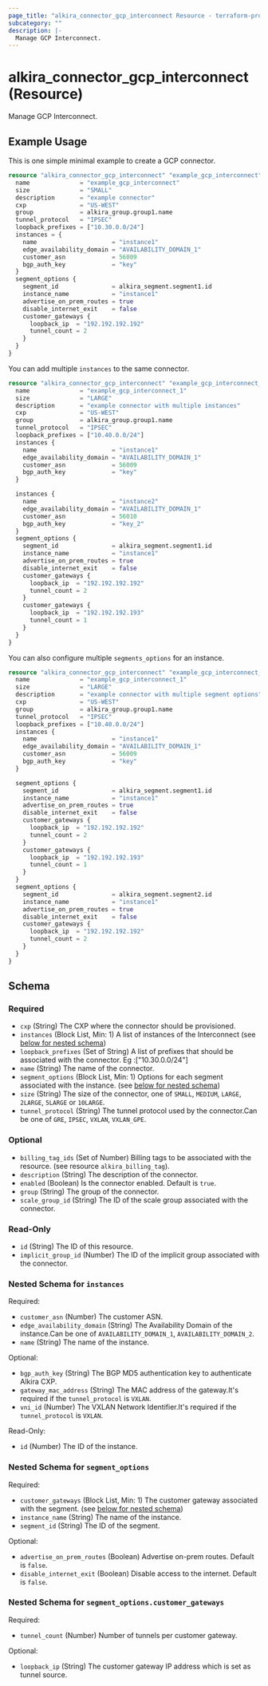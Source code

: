 ```yaml
---
page_title: "alkira_connector_gcp_interconnect Resource - terraform-provider-alkira"
subcategory: ""
description: |-
  Manage GCP Interconnect.
---
```


# alkira_connector_gcp_interconnect (Resource)

Manage GCP Interconnect.

## Example Usage

This is one simple minimal example to create a GCP connector.

```terraform
resource "alkira_connector_gcp_interconnect" "example_gcp_interconnect" {
  name              = "example_gcp_interconnect"
  size              = "SMALL"
  description       = "example connector"
  cxp               = "US-WEST"
  group             = alkira_group.group1.name
  tunnel_protocol   = "IPSEC"
  loopback_prefixes = ["10.30.0.0/24"]
  instances = {
    name                     = "instance1"
    edge_availability_domain = "AVAILABILITY_DOMAIN_1"
    customer_asn             = 56009
    bgp_auth_key             = "key"
  }
  segment_options {
    segment_id               = alkira_segment.segment1.id
    instance_name            = "instance1"
    advertise_on_prem_routes = true
    disable_internet_exit    = false
    customer_gateways {
      loopback_ip  = "192.192.192.192"
      tunnel_count = 2
    }
  }
}
```

You can add multiple `instances` to the same connector.

```terraform
resource "alkira_connector_gcp_interconnect" "example_gcp_interconnect_1" {
  name              = "example_gcp_interconnect_1"
  size              = "LARGE"
  description       = "example connector with multiple instances"
  cxp               = "US-WEST"
  group             = alkira_group.group1.name
  tunnel_protocol   = "IPSEC"
  loopback_prefixes = ["10.40.0.0/24"]
  instances {
    name                     = "instance1"
    edge_availability_domain = "AVAILABILITY_DOMAIN_1"
    customer_asn             = 56009
    bgp_auth_key             = "key"
  }

  instances {
    name                     = "instance2"
    edge_availability_domain = "AVAILABILITY_DOMAIN_1"
    customer_asn             = 56010
    bgp_auth_key             = "key_2"
  }
  segment_options {
    segment_id               = alkira_segment.segment1.id
    instance_name            = "instance1"
    advertise_on_prem_routes = true
    disable_internet_exit    = false
    customer_gateways {
      loopback_ip  = "192.192.192.192"
      tunnel_count = 2
    }
    customer_gateways {
      loopback_ip  = "192.192.192.193"
      tunnel_count = 1
    }
  }
}
```

You can also configure multiple `segments_options` for an instance.
```terraform
resource "alkira_connector_gcp_interconnect" "example_gcp_interconnect_2" {
  name              = "example_gcp_interconnect_1"
  size              = "LARGE"
  description       = "example connector with multiple segment options"
  cxp               = "US-WEST"
  group             = alkira_group.group1.name
  tunnel_protocol   = "IPSEC"
  loopback_prefixes = ["10.40.0.0/24"]
  instances {
    name                     = "instance1"
    edge_availability_domain = "AVAILABILITY_DOMAIN_1"
    customer_asn             = 56009
    bgp_auth_key             = "key"
  }

  segment_options {
    segment_id               = alkira_segment.segment1.id
    instance_name            = "instance1"
    advertise_on_prem_routes = true
    disable_internet_exit    = false
    customer_gateways {
      loopback_ip  = "192.192.192.192"
      tunnel_count = 2
    }
    customer_gateways {
      loopback_ip  = "192.192.192.193"
      tunnel_count = 1
    }
  }
  segment_options {
    segment_id               = alkira_segment.segment2.id
    instance_name            = "instance1"
    advertise_on_prem_routes = true
    disable_internet_exit    = false
    customer_gateways {
      loopback_ip  = "192.192.192.192"
      tunnel_count = 2
    }
  }
}
```

<!-- schema generated by tfplugindocs -->
## Schema

### Required

- `cxp` (String) The CXP where the connector should be provisioned.
- `instances` (Block List, Min: 1) A list of instances of the Interconnect (see [below for nested schema](#nestedblock--instances))
- `loopback_prefixes` (Set of String) A list of prefixes that should be associated with the connector. Eg :["10.30.0.0/24"]
- `name` (String) The name of the connector.
- `segment_options` (Block List, Min: 1) Options for each segment associated with the instance. (see [below for nested schema](#nestedblock--segment_options))
- `size` (String) The size of the connector, one of `SMALL`, `MEDIUM`, `LARGE`, `2LARGE`, `5LARGE` or `10LARGE`.
- `tunnel_protocol` (String) The tunnel protocol used by the connector.Can be one of `GRE`, `IPSEC`, `VXLAN`, `VXLAN_GPE`.

### Optional

- `billing_tag_ids` (Set of Number) Billing tags to be associated with the resource. (see resource `alkira_billing_tag`).
- `description` (String) The description of the connector.
- `enabled` (Boolean) Is the connector enabled. Default is `true`.
- `group` (String) The group of the connector.
- `scale_group_id` (String) The ID of the scale group associated with the connector.

### Read-Only

- `id` (String) The ID of this resource.
- `implicit_group_id` (Number) The ID of the implicit group associated with the connector.

<a id="nestedblock--instances"></a>
### Nested Schema for `instances`

Required:

- `customer_asn` (Number) The customer ASN.
- `edge_availability_domain` (String) The Availability Domain of the instance.Can be one of `AVAILABILITY_DOMAIN_1`, `AVAILABILITY_DOMAIN_2`.
- `name` (String) The name of the instance.

Optional:

- `bgp_auth_key` (String) The BGP MD5 authentication key to authenticate Alkira CXP.
- `gateway_mac_address` (String) The MAC address of the gateway.It's required if the `tunnel_protocol` is `VXLAN`.
- `vni_id` (Number) The VXLAN Network Identifier.It's required if the `tunnel_protocol` is `VXLAN`.

Read-Only:

- `id` (Number) The ID of the instance.


<a id="nestedblock--segment_options"></a>
### Nested Schema for `segment_options`

Required:

- `customer_gateways` (Block List, Min: 1) The customer gateway associated with the segment. (see [below for nested schema](#nestedblock--segment_options--customer_gateways))
- `instance_name` (String) The name of the instance.
- `segment_id` (String) The ID of the segment.

Optional:

- `advertise_on_prem_routes` (Boolean) Advertise on-prem routes. Default is `false`.
- `disable_internet_exit` (Boolean) Disable access to the internet. Default is `false`.

<a id="nestedblock--segment_options--customer_gateways"></a>
### Nested Schema for `segment_options.customer_gateways`

Required:

- `tunnel_count` (Number) Number of tunnels per customer gateway.

Optional:

- `loopback_ip` (String) The customer gateway IP address which is set as tunnel source.


